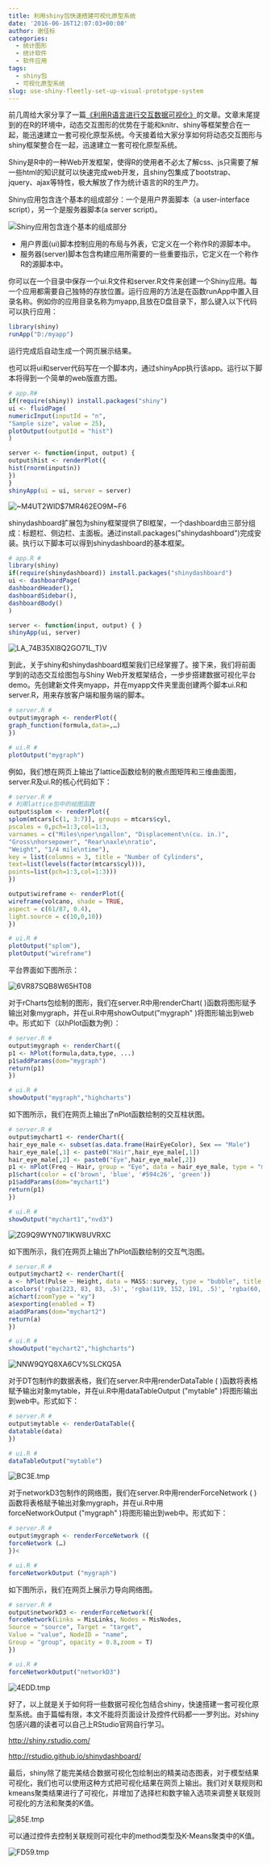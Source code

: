 ```yaml
---
title: 利用shiny包快速搭建可视化原型系统
date: '2016-06-16T12:07:03+00:00'
author: 谢佳标
categories:
  - 统计图形
  - 统计软件
  - 软件应用
tags:
  - shiny包
  - 可视化原型系统
slug: use-shiny-fleetly-set-up-visual-prototype-system
---
```


前几周给大家分享了一篇[《利用R语言进行交互数据可视化》](/2016/06/using-r-for-interactive-data-visualization/)的文章。文章末尾提到的在R的环境中，动态交互图形的优势在于能和knitr、shiny等框架整合在一起，能迅速建立一套可视化原型系统。今天接着给大家分享如何将动态交互图形与shiny框架整合在一起，迅速建立一套可视化原型系统。

Shiny是R中的一种Web开发框架，使得R的使用者不必太了解css、js只需要了解一些html的知识就可以快速完成web开发，且shiny包集成了bootstrap、jquery、ajax等特性，极大解放了作为统计语言的R的生产力。

Shiny应用包含连个基本的组成部分：一个是用户界面脚本（a user-interface script），另一个是服务器脚本(a server script)。

![Shiny应用包含连个基本的组成部分](https://cos.name/wp-content/uploads/2016/06/M_86@S224HFW_AKSLVEN.png)

<!--more-->

  * 用户界面(ui)脚本控制应用的布局与外表，它定义在一个称作R的源脚本中。
  * 服务器(server)脚本包含构建应用所需要的一些重要指示，它定义在一个称作R的源脚本中。

你可以在一个目录中保存一个ui.R文件和server.R文件来创建一个Shiny应用。每一个应用都需要自己独特的存放位置。运行应用的方法是在函数runApp中置入目录名称。例如你的应用目录名称为myapp,且放在D盘目录下，那么键入以下代码可以执行应用：

```r
library(shiny)
runApp("D:/myapp")
```

运行完成后自动生成一个网页展示结果。

也可以将ui和server代码写在一个脚本内，通过shinyApp执行该app。运行以下脚本将得到一个简单的web版直方图。

```r
# app.R#
if(require(shiny)) install.packages("shiny")
ui <- fluidPage(
numericInput(inputId = "n",
"Sample size", value = 25),
plotOutput(outputId = "hist")
)

server <- function(input, output) {
output$hist <- renderPlot({
hist(rnorm(input$n))
})
}
shinyApp(ui = ui, server = server)
```

![~M4UT2WID$7MR462EO9M~F6](https://cos.name/wp-content/uploads/2016/06/M4UT2WID7MR462EO9MF6.png)

shinydashboard扩展包为shiny框架提供了BI框架，一个dashboard由三部分组成：标题栏、侧边栏、主面板。通过install.packages("shinydashboard")完成安装。执行以下脚本可以得到shinydashboard的基本框架。

```r
# app.R #
library(shiny)
if(require(shinydashboard)) install.packages("shinydashboard")
ui <- dashboardPage(
dashboardHeader(),
dashboardSidebar(),
dashboardBody()
)

server <- function(input, output) { }
shinyApp(ui, server)
```

![LA_74B35XI8Q2GO71L_T)V](https://cos.name/wp-content/uploads/2016/06/LA_74B35XI8Q2GO71L_TV.png)

到此，关于shiny和shinydashboard框架我们已经掌握了。接下来，我们将前面学到的动态交互绘图包与Shiny Web开发框架结合，一步步搭建数据可视化平台demo。先创建新文件夹myapp，并在myapp文件夹里面创建两个脚本ui.R和server.R，用来存放客户端和服务端的脚本。

```r
# server.R #
output$mygraph <- renderPlot({
graph_function(formula,data=,…)
})

# ui.R #
plotOutput("mygraph")
```

例如，我们想在网页上输出了lattice函数绘制的散点图矩阵和三维曲面图，server.R及ui.R的核心代码如下：

```r
# server.R #
# 利用lattice包中的绘图函数
output$splom <- renderPlot({
splom(mtcars[c(1, 3:7)], groups = mtcars$cyl,
pscales = 0,pch=1:3,col=1:3,
varnames = c("Miles\nper\ngallon", "Displacement\n(cu. in.)",
"Gross\nhorsepower", "Rear\naxle\nratio",
"Weight", "1/4 mile\ntime"),
key = list(columns = 3, title = "Number of Cylinders",
text=list(levels(factor(mtcars$cyl))),
points=list(pch=1:3,col=1:3)))
})

output$wireframe <- renderPlot({
wireframe(volcano, shade = TRUE,
aspect = c(61/87, 0.4),
light.source = c(10,0,10))
})
```

```r
# ui.R #
plotOutput("splom"),
plotOutput("wireframe")
```

平台界面如下图所示：

![6VR87SQB8W65HT08](https://cos.name/wp-content/uploads/2016/06/6VR87SQB8W65HT08.png)

对于rCharts包绘制的图形，我们在server.R中用renderChart( )函数将图形赋予输出对象mygraph，并在ui.R中用showOutput("mygraph" )将图形输出到web中。形式如下（以hPlot函数为例）：

```r
# server.R #
output$mygraph <- renderChart({
p1 <- hPlot(formula,data,type, ...)
p1$addParams(dom="mygraph")
return(p1)
})
```

```r
# ui.R #
showOutput("mygraph","highcharts")
```

如下图所示，我们在网页上输出了nPlot函数绘制的交互柱状图。

```r
# server.R #
output$mychart1 <- renderChart({
hair_eye_male <- subset(as.data.frame(HairEyeColor), Sex == "Male")
hair_eye_male[,1] <- paste0("Hair",hair_eye_male[,1])
hair_eye_male[,2] <- paste0("Eye",hair_eye_male[,2])
p1 <- nPlot(Freq ~ Hair, group = "Eye", data = hair_eye_male, type = "multiBarChart")
p1$chart(color = c('brown', 'blue', '#594c26', 'green'))
p1$addParams(dom="mychart1")
return(p1)
})
```

```r
# ui.R #
showOutput("mychart1","nvd3")
```

![ZG9Q9WYN071IKW8UVRXC](https://cos.name/wp-content/uploads/2016/06/ZG9Q9WYN0_71IKW8UVRXC.png)

如下图所示，我们在网页上输出了hPlot函数绘制的交互气泡图。

```r
# server.R #
output$mychart2 <- renderChart({
a <- hPlot(Pulse ~ Height, data = MASS::survey, type = "bubble", title = "Zoom demo", subtitle = "bubble chart", size = "Age", group = "Exer")
a$colors('rgba(223, 83, 83, .5)', 'rgba(119, 152, 191, .5)', 'rgba(60, 179, 113, .5)')
a$chart(zoomType = "xy")
a$exporting(enabled = T)
a$addParams(dom="mychart2")
return(a)
})
```

```r
# ui.R #
showOutput("mychart2","highcharts")
```

![NNW9QYQ8XA6CV%SLCKQ5A](https://cos.name/wp-content/uploads/2016/06/NNW@9QYQ8XA6CVSLCKQ5A.png)

对于DT包制作的数据表格，我们在server.R中用renderDataTable ( )函数将表格赋予输出对象mytable，并在ui.R中用dataTableOutput ("mytable" )将图形输出到web中。形式如下：

```r
# server.R #
output$mytable <- renderDataTable({
datatable(data)
})
```

```r
# ui.R #
dataTableOutput("mytable")
```

![BC3E.tmp](https://cos.name/wp-content/uploads/2016/06/BC3E.tmp_.png)

对于networkD3包制作的网络图，我们在server.R中用renderForceNetwork ( )函数将表格赋予输出对象mygraph，并在ui.R中用forceNetworkOutput ("mygraph" )将图形输出到web中。形式如下：

```r
# server.R #
output$mygraph <- renderForceNetwork ({
forceNetwork (…)
})<
```

```r
# ui.R #
forceNetworkOutput ("mygraph")
```

如下图所示，我们在网页上展示力导向网络图。

```r
# server.R #
output$networkD3 <- renderForceNetwork({
forceNetwork(Links = MisLinks, Nodes = MisNodes,
Source = "source", Target = "target",
Value = "value", NodeID = "name",
Group = "group", opacity = 0.8,zoom = T)
})
```

```r
# ui.R #
forceNetworkOutput("networkD3")
```

![4EDD.tmp](https://cos.name/wp-content/uploads/2016/06/4EDD.tmp_.png)

好了，以上就是关于如何将一些数据可视化包结合shiny，快速搭建一套可视化原型系统。由于篇幅有限，本文不能将页面设计及控件代码都一一罗列出。对shiny包感兴趣的读者可以自己上RStudio官网自行学习。

<http://shiny.rstudio.com/>

<http://rstudio.github.io/shinydashboard/>

最后，shiny除了能完美结合数据可视化包绘制出的精美动态图表，对于模型结果可视化，我们也可以使用这种方式把可视化结果在网页上输出。我们对关联规则和kmeans聚类结果进行了可视化，并增加了选择栏和数字输入选项来调整关联规则可视化的方法和聚类的K值。

![85E.tmp](https://cos.name/wp-content/uploads/2016/06/85E.tmp_.png)

可以通过控件去控制关联规则可视化中的method类型及K-Means聚类中的K值。

![FD59.tmp](https://cos.name/wp-content/uploads/2016/06/FD59.tmp_.png)

